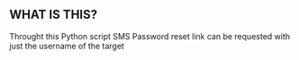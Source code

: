 ## WHAT IS THIS?
Throught this Python script SMS Password reset link can be requested with just the username of the target 